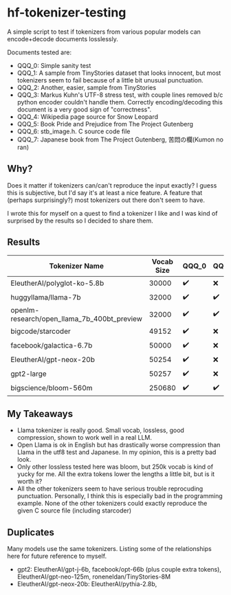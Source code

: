# hf-tokenizer-testing 

A simple script to test if tokenizers from various popular models can encode+decode documents losslessly.

Documents tested are:
* QQQ_0: Simple sanity test
* QQQ_1: A sample from TinyStories dataset that looks innocent, but most tokenizers seem to fail because of a little bit unusual punctuation.
* QQQ_2: Another, easier, sample from TinyStories
* QQQ_3: Markus Kuhn's UTF-8 stress test, with couple lines removed b/c python encoder couldn't handle them. Correctly encoding/decoding this document is a very good sign of "correctness".
* QQQ_4: Wikipedia page source for Snow Leopard
* QQQ_5: Book Pride and Prejudice from The Project Gutenberg
* QQQ_6: stb_image.h. C source code file
* QQQ_7: Japanese book from The Project Gutenberg, 苦悶の欄(Kumon no ran)

## Why?
Does it matter if tokenizers can/can't reproduce the input exactly? I guess this is subjective, but I'd say it's at least a nice feature. A feature that (perhaps surprisingly?) most tokenizers out there don't seem to have.

I wrote this for myself on a quest to find a tokenizer I like and I was kind of surprised by the results so I decided to share them.

## Results

| Tokenizer Name | Vocab Size | QQQ_0 | QQQ_1 | QQQ_2 | QQQ_3 | QQQ_4 | QQQ_5 | QQQ_6 | QQQ_7 | QQQ_0 | QQQ_1 | QQQ_2 | QQQ_3 | QQQ_4 | QQQ_5 | QQQ_6 | QQQ_7 |
|---|---|---|---|---|---|---|---|---|---|---|---|---|---|---|---|---|---|
| EleutherAI/polyglot-ko-5.8b | 30000 | ✔️ | ❌ | ✔️ | ❌ | ❌ | ✔️ | ❌ | ✔️ | 36 | 436 | 428 | 18310 | 292044 | 390318 | 197049 | 144043 |
| huggyllama/llama-7b | 32000 | ✔️ | ✔️ | ✔️ | ✔️ | ✔️ | ✔️ | ✔️ | ✔️ | 12 | 231 | 223 | 5465 | 187793 | 196813 | 115284 | 88333 |
| openlm-research/open_llama_7b_400bt_preview | 32000 | ✔️ | ✔️ | ✔️ | ✔️ | ✔️ | ✔️ | ✔️ | ✔️ | 30 | 225 | 218 | 15452 | 189579 | 197971 | 148109 | 210463 |
| bigcode/starcoder | 49152 | ✔️ | ❌ | ✔️ | ❌ | ❌ | ✔️ | ❌ | ✔️ | 11 | 240 | 240 | 4678 | 179713 | 206842 | 104817 | 72613 |
| facebook/galactica-6.7b | 50000 | ✔️ | ❌ | ✔️ | ❌ | ❌ | ✔️ | ❌ | ❌ | 11 | 248 | 236 | 5158 | 216860 | 196171 | 127599 | 145842 |
| EleutherAI/gpt-neox-20b | 50254 | ✔️ | ❌ | ✔️ | ❌ | ❌ | ✔️ | ❌ | ✔️ | 11 | 216 | 210 | 4897 | 167877 | 183997 | 106364 | 76410 |
| gpt2-large | 50257 | ✔️ | ❌ | ✔️ | ❌ | ❌ | ✔️ | ❌ | ✔️ | 28 | 217 | 213 | 14781 | 175021 | 196107 | 139985 | 99792 |
| bigscience/bloom-560m | 250680 | ✔️ | ✔️ | ✔️ | ✔️ | ✔️ | ✔️ | ✔️ | ✔️ | 10 | 230 | 210 | 4082 | 127679 | 182074 | 92153 | 66894 |

## My Takeaways
* Llama tokenizer is really good. Small vocab, lossless, good compression, shown to work well in a real LLM.
* Open Llama is ok in English but has drastically worse compression than Llama in the utf8 test and Japanese. In my opinion, this is a pretty bad look.
* Only other lossless tested here was bloom, but 250k vocab is kind of yucky for me. All the extra tokens lower the lengths a little bit, but is it worth it?
* All the other tokenizers seem to have serious trouble reprocuding punctuation. Personally, I think this is especially bad in the programming example. None of the other tokenizers could exactly reproduce the given C source file (including starcoder)

## Duplicates
Many models use the same tokenizers. Listing some of the relationships here for future reference to myself.
* gpt2: EleutherAI/gpt-j-6b, facebook/opt-66b (plus couple extra tokens), EleutherAI/gpt-neo-125m, roneneldan/TinyStories-8M
* EleutherAI/gpt-neox-20b: EleutherAI/pythia-2.8b, 